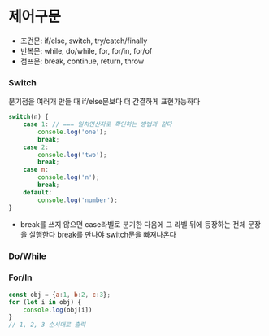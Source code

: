 # 제어구문

- 조건문: if/else, switch, try/catch/finally   
- 반복문: while, do/while, for, for/in, for/of   
- 점프문: break, continue, return, throw   

### Switch   
분기점을 여러개 만들 때 if/else문보다 더 간결하게 표현가능하다   
```javascript
switch(n) {
    case 1: // === 일치연산자로 확인하는 방법과 같다
        console.log('one');
        break;
    case 2: 
        console.log('two');
        break;
    case n: 
        console.log('n');
        break;
    default: 
        console.log('number');
}
```
- break를 쓰지 않으면 case라벨로 분기한 다음에 그 라벨 뒤에 등장하는 전체 문장을 실행한다 break를 만나야 switch문을 빠져나온다   

### Do/While   

### For/In
```javascript
const obj = {a:1, b:2, c:3};
for (let i in obj) {
    console.log(obj[i])
}
// 1, 2, 3 순서대로 출력
```
